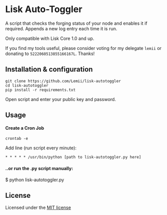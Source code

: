 # Lisk Auto-Toggler

A script that checks the forging status of your node and enables it if required. Appends a new log entry each time it is run. 

Only compatible with Lisk Core 1.0 and up.

If you find my tools useful, please consider voting for my delegate `lemii` or donating to `5222060513855166167L`. Thanks!

## Installation & configuration
```
git clone https://github.com/Lemii/lisk-autotoggler
cd lisk-autotoggler
pip install -r requirements.txt
```

Open script and enter your public key and password.

## Usage
#### Create a Cron Job
```
crontab -e
```
Add line (run script every minute):

```
* * * * * /usr/bin/python [path to lisk-autotoggler.py here]
```

#### ..or run the .py script manually:
$ python lisk-autotoggler.py

## License
Licensed under the [MIT license](https://github.com/Lemii/lisk-autotoggler/blob/master/LICENSE)
